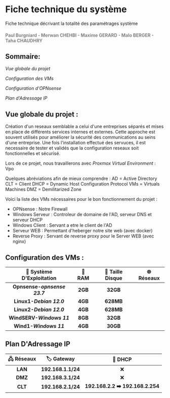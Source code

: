# Fiche technique du système

Fiche technique décrivant la totalité des paramétrages système
<h4 style="color: gray;">Paul Burgniard - Merwan CHEHBI - Maxime GERARD - Malo BERGER - Taha CHAUDHRY</h4>


## Sommaire:
*Vue globale du projet*

*Configuration des VMs*

*Configuration d'OPNsense*

*Plan d'Adressage IP*

## Vue globale du projet :
Création d'un reseaux semblable a celui d'une entreprises séparés et mises en place de différents services internes et externes.
Cette approche est souvent utilisés pour améliorer la sécurité des communications au seins d'une entreprise.
Une fois l'installation effectué des servuces, il est necessaire de tester et validés que la configuration reseaux soit fonctionnelles et sécurisé.

Lors de ce projet, nous travaillerons avec *Proxmox Virtual Environment* :
Vpo

Quelques abréviations afin de mieux comprendre :
AD = Active Directory
CLT = Client
DHCP = Dynamic Host Configuration Protocol
VMs = Virtuals Machines
DMZ = Demilitarized Zone 

Voici la liste des VMs nécessaires pour le bon fonctionnement du projet :

- OPNsense : Notre Firewall
- Windows Serveur : Controleur de domaine de l'AD, serveur DNS et serveur DHCP
- Windows Client : Servant a etre le client de l'AD
- Serveur WEB : Permettant d'heberger notre site web (avec docker)
- Reverse Proxy : Servant de reverse proxy pour le Server WEB (avec nginx)




## Configuration des VMs :

|  🚀 Système D'Exploitation   | 💾 RAM  | 💽 Taille Disque | 🌐 Réseaux |
| :--------------------------: | :-----: | :--------------: | :--------: |
| **Opnsense-*opnsense 23.7*** | **2GB** |     **32GB**     |            |
|   **Linux1-*Debian 12.0***   | **4GB** |    **628MB**     |            |
|   **Linux2-*Debian 12.0***   | **4GB** |    **628MB**     |            |
|  **WindSERV-*Windows 11***   | **8GB** |     **32GB**     |            |
|    **Wind1-*Windows 11***    | **4GB** |     **30GB**     |            |



## Plan D'Adressage IP


| 🖧 Réseaux |    🏷️ Gateway     |              📡 DHCP              |     
| :--------: | :----------------: | :-------------------------------: | 
|  **LAN**   | **192.168.1.1/24** |                 ❌                 |     
|  **DMZ**   | **192.168.3.1/24** |                 ❌                 |     
|  **CLT**   | **192.168.2.1/24** | **192.168.2.2 ➡️  192.168.2.254** |     


